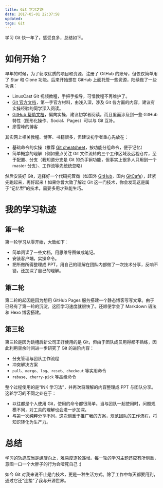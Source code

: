 ```yaml
---
title: Git 学习之路
date: 2017-05-01 22:37:58
updated:
tags: Git
---
```



学习 Git 快一年了，感受良多，总结如下。

# 如何开始？

早年的时候，为了获取优质的项目和资源，注册了 GitHub 的账号，但仅仅简单用了 Star 和 Clone 功能。后来开始想在 GitHub 上面托管一些资源，陆续做了一些功课：

* LinuxCast Git 视频教程，手把手指导，可惜教程不再维护了。
* [Git 官方文档](http://git-scm.com/book/)，第一手官方材料，由浅入深，涉及 Git 各方面的内容，建议有实操经验的同学深入阅读。
* [GitHub 帮助文档](https://help.github.com)，偏向实操，建议初学者阅读。而且里面涉及到一些 GitHub 特性（图形化操作、Social、Pages）可以与 Git 互补。
* 廖雪峰的博客

其实网上相关教程、博客、书籍很多，但建议初学者重心先放在：

* 基础命令的实操（推荐 [Git cheatsheet](https://training.github.com/kit/downloads/github-git-cheat-sheet.pdf)，按功能分组命令，便于记忆）
* 简单概念的理解（例如重点关注 Git 文件流转的三个工作区域及远程仓库，至于配置、分支（我知道分支是 Git 的杀手锏功能，但事实上很多人只用到一个 master 分支）、工作流等先统统忽略）

然后安装好 Git，选择好一个代码托管商（如国外 [GitHub](https://www.github.com)，国内 [GitCafe](https://gitcafe.com)），赶紧先跑起来，再好起来！如果你曾大致了解过 Git 这一门技术，你会发现这是属于“记忆型”的技术，需要多用才熟能生巧。

# 我的学习轨迹

## 第一轮

第一轮学习从零开始，大致如下：

* 简单阅读了一些文档，用思维导图做成笔记。
* 安装客户端，实操命令。
* 把所做所得整理成 PPT，用自己的理解在团队内部做了一次技术分享，反响不错，还加深了自己的理解。

## 第二轮

第二轮的起因是因为想用 GitHub Pages 服务搭建一个静态博客写写文章。由于已经有了第一轮的沉淀，这回学习速度就很快了。还顺便学会了 Markdown 语法和 Hexo 博客搭建。

## 第三轮

第三轮是因为跳槽后新公司正好使用的是 Git，但由于团队成员用得都不熟练，因此利用空余时间进一步研究了 Git 的进阶内容：

* 分支管理与团队工作流程
* 冲突解决方案
* `pull`、`merge`、`log`、`reset`、`checkout` 等实用命令
* `rebase`、`cherry-pick` 等高级命令

整个过程使用的是“INK 学习法”，并再次将理解的内容整理成 PPT 与团队分享。这轮学习的不同之处在于：

* 以往都是个人使用 Git，使用的命令都很简单。当与团队一起使用时，问题规模不同，对工具的理解也会进一步加深。
* 与第一次纯粹分享不同，这次侧重于推广我的方案，规范团队的工作流程，将知识转化为生产力。

# 总结

学习的轨迹应当是螺旋向上，难易度逐轮递增。每一轮的学习主题还应有所侧重，意图一口一个大胖子的行为会噎死自己 :)

如今 Git 对我来说不止是门技术，更是一种生活方式。除了工作中每天都要用到，通过它还“连接”了我与开源世界。